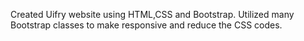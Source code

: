 Created Uifry website using HTML,CSS and Bootstrap.
Utilized many Bootstrap classes to make responsive and reduce the CSS codes.
